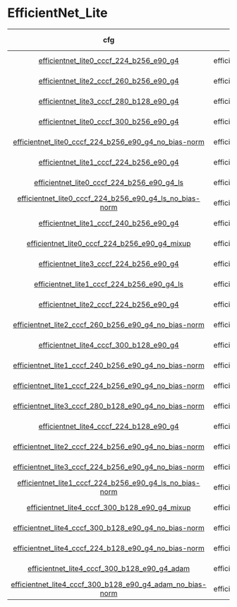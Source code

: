 
# EfficientNet_Lite

| cfg |    model   |   top1/top5   |       loss       | optimizer | lr-scheduler | epoch | pretrained |
|:---:|:----------:|:-------------:|:----------------:|:---------:|:------------:|:-----:|:-----:|
|  [efficientnet_lite0_cccf_224_b256_e90_g4](../../configs/cccf/efficientnet_lite0_cccf_224_b256_e90_g4.yaml)   |  efficientnet_lite0  | 69.423 / 90.026 | CrossEntropyLoss |    SGD    |  MultiStepLR |   90  |   False  |
|  [efficientnet_lite2_cccf_260_b256_e90_g4](../../configs/cccf/efficientnet_lite2_cccf_260_b256_e90_g4.yaml)   |  efficientnet_lite2  | 69.294 / 90.194 | CrossEntropyLoss |    SGD    |  MultiStepLR |   90  |   False  |
|  [efficientnet_lite3_cccf_280_b128_e90_g4](../../configs/cccf/efficientnet_lite3_cccf_280_b128_e90_g4.yaml)   |  efficientnet_lite3  | 69.238 / 89.953 | CrossEntropyLoss |    SGD    |  MultiStepLR |   90  |   False  |
|  [efficientnet_lite0_cccf_300_b256_e90_g4](../../configs/cccf/efficientnet_lite0_cccf_300_b256_e90_g4.yaml)   |  efficientnet_lite0  | 69.196 / 89.928 | CrossEntropyLoss |    SGD    |  MultiStepLR |   90  |   False  |
|  [efficientnet_lite0_cccf_224_b256_e90_g4_no_bias-norm](../../configs/cccf/efficientnet_lite0_cccf_224_b256_e90_g4_no_bias-norm.yaml)   |  efficientnet_lite0  | 68.822 / 89.970 | CrossEntropyLoss |    SGD    |  MultiStepLR |   90  |   False  |
|  [efficientnet_lite1_cccf_224_b256_e90_g4](../../configs/cccf/efficientnet_lite1_cccf_224_b256_e90_g4.yaml)   |  efficientnet_lite1  | 68.726 / 89.949 | CrossEntropyLoss |    SGD    |  MultiStepLR |   90  |   False  |
|  [efficientnet_lite0_cccf_224_b256_e90_g4_ls](../../configs/cccf/efficientnet_lite0_cccf_224_b256_e90_g4_ls.yaml)   |  efficientnet_lite0  | 68.495 / 89.722 | LabelSmoothingLoss |    SGD    |  MultiStepLR |   90  |   False  |
|  [efficientnet_lite0_cccf_224_b256_e90_g4_ls_no_bias-norm](../../configs/cccf/efficientnet_lite0_cccf_224_b256_e90_g4_ls_no_bias-norm.yaml)   |  efficientnet_lite0  | 68.357 / 89.345 | LabelSmoothingLoss |    SGD    |  MultiStepLR |   90  |   False  |
|  [efficientnet_lite1_cccf_240_b256_e90_g4](../../configs/cccf/efficientnet_lite1_cccf_240_b256_e90_g4.yaml)   |  efficientnet_lite1  | 68.006 / 89.107 | CrossEntropyLoss |    SGD    |  MultiStepLR |   90  |   False  |
|  [efficientnet_lite0_cccf_224_b256_e90_g4_mixup](../../configs/cccf/efficientnet_lite0_cccf_224_b256_e90_g4_mixup.yaml)   |  efficientnet_lite0  | 67.835 / 89.338 | CrossEntropyLoss |    SGD    |  MultiStepLR |   90  |   False  |
|  [efficientnet_lite3_cccf_224_b256_e90_g4](../../configs/cccf/efficientnet_lite3_cccf_224_b256_e90_g4.yaml)   |  efficientnet_lite3  | 67.669 / 89.324 | CrossEntropyLoss |    SGD    |  MultiStepLR |   90  |   False  |
|  [efficientnet_lite1_cccf_224_b256_e90_g4_ls](../../configs/cccf/efficientnet_lite1_cccf_224_b256_e90_g4_ls.yaml)   |  efficientnet_lite1  | 67.609 / 89.226 | CrossEntropyLoss |    SGD    |  MultiStepLR |   90  |   False  |
|  [efficientnet_lite2_cccf_224_b256_e90_g4](../../configs/cccf/efficientnet_lite2_cccf_224_b256_e90_g4.yaml)   |  efficientnet_lite2  | 67.055 / 88.887 | CrossEntropyLoss |    SGD    |  MultiStepLR |   90  |   False  |
|  [efficientnet_lite2_cccf_260_b256_e90_g4_no_bias-norm](../../configs/cccf/efficientnet_lite2_cccf_260_b256_e90_g4_no_bias-norm.yaml)   |  efficientnet_lite2  | 66.999 / 88.597 | CrossEntropyLoss |    SGD    |  MultiStepLR |   90  |   False  |
|  [efficientnet_lite4_cccf_300_b128_e90_g4](../../configs/cccf/efficientnet_lite4_cccf_300_b128_e90_g4.yaml)   |  efficientnet_lite4  | 66.856 / 88.343 | CrossEntropyLoss |    SGD    |  MultiStepLR |   90  |   False  |
|  [efficientnet_lite1_cccf_240_b256_e90_g4_no_bias-norm](../../configs/cccf/efficientnet_lite1_cccf_240_b256_e90_g4_no_bias-norm.yaml)   |  efficientnet_lite1  | 66.755 / 88.228 | CrossEntropyLoss |    SGD    |  MultiStepLR |   90  |   False  |
|  [efficientnet_lite1_cccf_224_b256_e90_g4_no_bias-norm](../../configs/cccf/efficientnet_lite1_cccf_224_b256_e90_g4_no_bias-norm.yaml)   |  efficientnet_lite1  | 66.272 / 88.207 | CrossEntropyLoss |    SGD    |  MultiStepLR |   90  |   False  |
|  [efficientnet_lite3_cccf_280_b128_e90_g4_no_bias-norm](../../configs/cccf/efficientnet_lite3_cccf_280_b128_e90_g4_no_bias-norm.yaml)   |  efficientnet_lite3  | 66.108 / 87.999 | CrossEntropyLoss |    SGD    |  MultiStepLR |   90  |   False  |
|  [efficientnet_lite4_cccf_224_b128_e90_g4](../../configs/cccf/efficientnet_lite4_cccf_224_b128_e90_g4.yaml)   |  efficientnet_lite4  | 65.926 / 88.156 | CrossEntropyLoss |    SGD    |  MultiStepLR |   90  |   False  |
|  [efficientnet_lite2_cccf_224_b256_e90_g4_no_bias-norm](../../configs/cccf/efficientnet_lite2_cccf_224_b256_e90_g4_no_bias-norm.yaml)   |  efficientnet_lite2  | 65.676 / 87.948 | CrossEntropyLoss |    SGD    |  MultiStepLR |   90  |   False  |
|  [efficientnet_lite3_cccf_224_b256_e90_g4_no_bias-norm](../../configs/cccf/efficientnet_lite3_cccf_224_b256_e90_g4_no_bias-norm.yaml)   |  efficientnet_lite3  | 65.182 / 87.679 | CrossEntropyLoss |    SGD    |  MultiStepLR |   90  |   False  |
|  [efficientnet_lite1_cccf_224_b256_e90_g4_ls_no_bias-norm](../../configs/cccf/efficientnet_lite1_cccf_224_b256_e90_g4_ls_no_bias-norm.yaml)   |  efficientnet_lite1  | 64.469 / 87.092 | CrossEntropyLoss |    SGD    |  MultiStepLR |   90  |   False  |
|  [efficientnet_lite4_cccf_300_b128_e90_g4_mixup](../../configs/cccf/efficientnet_lite4_cccf_300_b128_e90_g4_mixup.yaml)   |  efficientnet_lite4  | 64.469 / 86.536 | CrossEntropyLoss |    SGD    |  MultiStepLR |   90  |   False  |
|  [efficientnet_lite4_cccf_300_b128_e90_g4_no_bias-norm](../../configs/cccf/efficientnet_lite4_cccf_300_b128_e90_g4_no_bias-norm.yaml)   |  efficientnet_lite4  | 62.422 / 85.358 | CrossEntropyLoss |    SGD    |  MultiStepLR |   90  |   False  |
|  [efficientnet_lite4_cccf_224_b128_e90_g4_no_bias-norm](../../configs/cccf/efficientnet_lite4_cccf_224_b128_e90_g4_no_bias-norm.yaml)   |  efficientnet_lite4  | 62.062 / 85.346 | CrossEntropyLoss |    SGD    |  MultiStepLR |   90  |   False  |
|  [efficientnet_lite4_cccf_300_b128_e90_g4_adam](../../configs/cccf/efficientnet_lite4_cccf_300_b128_e90_g4_adam.yaml)   |  efficientnet_lite4  | 62.929 / 86.454 | CrossEntropyLoss |    SGD    |  MultiStepLR |   90  |   False  |
|  [efficientnet_lite4_cccf_300_b128_e90_g4_adam_no_bias-norm](../../configs/cccf/efficientnet_lite4_cccf_300_b128_e90_g4_adam_no_bias-norm.yaml)   |  efficientnet_lite4  | 62.003 / 85.409 | CrossEntropyLoss |    SGD    |  MultiStepLR |   90  |   False  |
